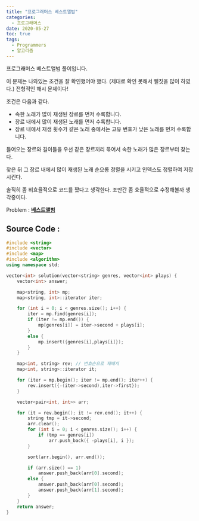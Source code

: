 ```yaml
---
title: "프로그래머스 베스트앨범"
categories: 
  - 프로그래머스
date: 2020-05-27
toc: true
tags: 
  - Programmers
  - 알고리즘
---
```

프로그래머스 베스트앨범 풀이입니다.<br/>

이 문제는 나와있는 조건을 잘 확인했어야 했다. (제대로 확인 못해서 뻘짓을 많이 하였다.) 전형적인 해시 문제이다!

조건은 다음과 같다. 
  - 속한 노래가 많이 재생된 장르를 먼저 수록합니다.
  - 장르 내에서 많이 재생된 노래를 먼저 수록합니다.
  - 장르 내에서 재생 횟수가 같은 노래 중에서는 고유 번호가 낮은 노래를 먼저 수록합니다.

들어오는 장르와 길이들을 우선 같은 장르끼리 묶어서 속한 노래가 많은 장르부터 찾는다. 

찾은 뒤 그 장르 내에서 많이 재생된 노래 순으롱 정렬을 시키고 인덱스도 정렬하여 저장시킨다. 

솔직히 좀 비효율적으로 코드를 짰다고 생각한다. 조만간 좀 효율적으로 수정해볼까 생각중이다. 

Problem : 
**[베스트앨범](https://programmers.co.kr/learn/courses/30/lessons/42579)**

Source Code : 
-----
```cpp
#include <string>
#include <vector>
#include <map>
#include <algorithm>
using namespace std;

vector<int> solution(vector<string> genres, vector<int> plays) {
	vector<int> answer;

	map<string, int> mp;
	map<string, int>::iterator iter;

	for (int i = 0; i < genres.size(); i++) {
		iter = mp.find(genres[i]);
		if (iter != mp.end()) {
			mp[genres[i]] = iter->second + plays[i];
		}
		else {
			mp.insert({genres[i],plays[i]});
		}
	}

	map<int, string> rev; // 번호순으로 재배치
	map<int, string>::iterator it;

	for (iter = mp.begin(); iter != mp.end(); iter++) {
		rev.insert({-(iter->second),iter->first});
	}

	vector<pair<int, int>> arr;

	for (it = rev.begin(); it != rev.end(); it++) {
		string tmp = it->second;
        arr.clear();
		for (int i = 0; i < genres.size(); i++) {
			if (tmp == genres[i])
				arr.push_back({ -plays[i], i });
		}

		sort(arr.begin(), arr.end());

		if (arr.size() == 1)
			answer.push_back(arr[0].second);
		else {
			answer.push_back(arr[0].second);
			answer.push_back(arr[1].second);
		}	
	}
	return answer;
}
```

